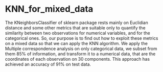 # KNN_for_mixed_data
The KNeighborsClassifier of sklearn package rests mainly on Euclidian distance and some other metrics that are suitable only to quantify the similarity between two observations for numerical variables, and for the categorical ones. So, our purpose is to find out how to exploit these metrics on a mixed data so that we can apply the KNN algorithm. We apply the Multiple correspondence analysis on only categorical data, we subset from them 85% of information, and transform it to a numerical data, that are the coordinates of each observation on 30 components. This approach has achieved an accuracy of 91% on test data.
